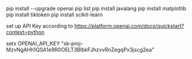 

pip install --upgrade openai
pip list
pip install javalang
pip install matplotlib
pip install tiktoken
pip install scikit-learn


set up API Key according to https://platform.openai.com/docs/quickstart?context=python

setx OPENAI_API_KEY "sk-proj-MzvNgAHh1QSA1e9R0OELT3BlbkFJhzvvRnZegqPx3jscg2ea"